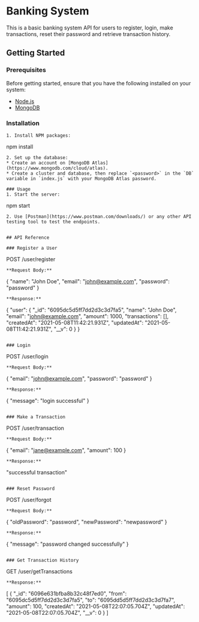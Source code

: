 # Banking System 

This is a basic banking system API for users to register, login, make transactions, reset their password and retrieve transaction history.

## Getting Started

### Prerequisites
Before getting started, ensure that you have the following installed on your system:
* [Node.js](https://nodejs.org/en/) 
* [MongoDB](https://www.mongodb.com/try/download/community)

### Installation

```
1. Install NPM packages:
```
npm install
```
2. Set up the database:
* Create an account on [MongoDB Atlas](https://www.mongodb.com/cloud/atlas).
* Create a cluster and database, then replace `<password>` in the `DB` variable in `index.js` with your MongoDB Atlas password.

### Usage
1. Start the server:
```
npm start
```
2. Use [Postman](https://www.postman.com/downloads/) or any other API testing tool to test the endpoints.


## API Reference

### Register a User
```
POST /user/register
```
**Request Body:**
```
{
    "name": "John Doe",
    "email": "john@example.com",
    "password": "password"
}
```
**Response:**
```
{
    "user": {
        "_id": "6095dc5d5ff7dd2d3c3d7fa5",
        "name": "John Doe",
        "email": "john@example.com",
        "amount": 1000,
        "transactions": [],
        "createdAt": "2021-05-08T11:42:21.931Z",
        "updatedAt": "2021-05-08T11:42:21.931Z",
        "__v": 0
    }
}
```

### Login
```
POST /user/login
```
**Request Body:**
```
{
    "email": "john@example.com",
    "password": "password"
}
```
**Response:**
```
{
    "message": "login successful"
}
```

### Make a Transaction
```
POST /user/transaction
```
**Request Body:**
```
{
    "email": "jane@example.com",
    "amount": 100
}
```
**Response:**
```
"successful transaction"
```

### Reset Password
```
POST /user/forgot
```
**Request Body:**
```
{
    "oldPassword": "password",
    "newPassword": "newpassword"
}
```
**Response:**
```
{
    "message": "password changed successfully"
}
```

### Get Transaction History
```
GET /user/getTransactions
```
**Response:**
```
[
    {
        "_id": "6096e631bfba8b32c48f7ed0",
        "from": "6095dc5d5ff7dd2d3c3d7fa5",
        "to": "6095dd5d5ff7dd2d3c3d7fa7",
        "amount": 100,
        "createdAt": "2021-05-08T22:07:05.704Z",
        "updatedAt": "2021-05-08T22:07:05.704Z",
        "__v": 0
    }
]
```
